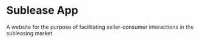 # Sublease App

A website for the purpose of facilitating seller-consumer interactions in the subleasing market.
